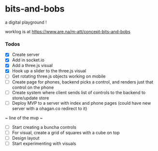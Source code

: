 # bits-and-bobs
a digital playground !

worklog is at https://www.are.na/m-att/concept-bits-and-bobs



### Todos
- [X] Create server
- [X] Add in socket.io
- [X] Add a three.js visual
- [X] Hook up a slider to the three.js visual
- [ ] Get rotating three.js objects working on mobile 
- [ ] Create page for phones, backend picks a control, and renders just that control on the phone
- [ ] Create system where client sends list of controls to the backend to store/update store
- [ ] Deploy MVP to a server with index and phone pages (could have new server with a ohagan.co redirect to it)

~ line of the mvp ~

- [ ] Start creating a buncha controls
- [ ] For visual, create a grid of squares with a cube on top
- [ ] Design layout
- [ ] Start experimenting with visuals
